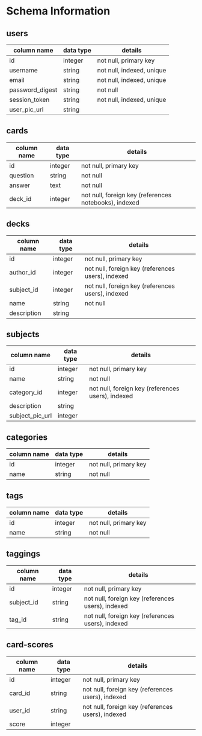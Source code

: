 # Schema Information

## users
column name     | data type | details
----------------|-----------|-----------------------
id              | integer   | not null, primary key
username        | string    | not null, indexed, unique
email           | string    | not null, indexed, unique
password_digest | string    | not null
session_token   | string    | not null, indexed, unique
user_pic_url    | string    |

## cards
column name | data type | details
------------|-----------|-----------------------
id          | integer   | not null, primary key
question    | string    | not null
answer      | text      | not null
deck_id     | integer   | not null, foreign key (references notebooks), indexed

## decks
column name | data type | details
------------|-----------|-----------------------
id          | integer   | not null, primary key
author_id   | integer   | not null, foreign key (references users), indexed
subject_id  | integer   | not null, foreign key (references users), indexed
name        | string    | not null
description | string    |

## subjects
column name | data type | details
------------|-----------|-----------------------
id          | integer   | not null, primary key
name        | string    | not null
category_id | integer   | not null, foreign key (references users), indexed
description | string    |
subject_pic_url | integer   |


## categories
column name | data type | details
------------|-----------|-----------------------
id          | integer   | not null, primary key
name        | string    | not null

## tags
column name | data type | details
------------|-----------|-----------------------
id          | integer   | not null, primary key
name        | string    | not null

## taggings
column name | data type | details
------------|-----------|-----------------------
id          | integer   | not null, primary key
subject_id  | string    | not null, foreign key (references users), indexed
tag_id      | string    | not null, foreign key (references users), indexed

## card-scores
column name | data type | details
------------|-----------|-----------------------
id          | integer   | not null, primary key
card_id     | string    | not null, foreign key (references users), indexed
user_id     | string    | not null, foreign key (references users), indexed
score       | integer   |
